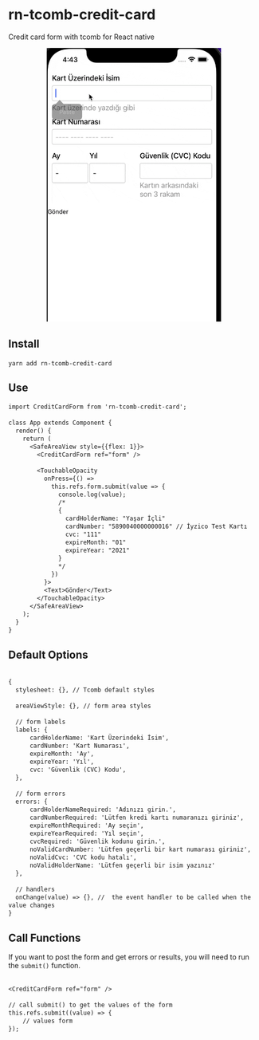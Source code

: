 # rn-tcomb-credit-card

Credit card form with tcomb for React native

<p align="center">
    <img src="kapture.gif" width="350" />
</p>

## Install

    yarn add rn-tcomb-credit-card

## Use

```JS
import CreditCardForm from 'rn-tcomb-credit-card';

class App extends Component {
  render() {
    return (
      <SafeAreaView style={{flex: 1}}>
        <CreditCardForm ref="form" />

        <TouchableOpacity
          onPress={() =>
            this.refs.form.submit(value => {
              console.log(value);
              /*
              {
                cardHolderName: "Yaşar İçli"
                cardNumber: "5890040000000016" // İyzico Test Kartı
                cvc: "111"
                expireMonth: "01"
                expireYear: "2021"
              }
              */
            })
          }>
          <Text>Gönder</Text>
        </TouchableOpacity>
      </SafeAreaView>
    );
  }
}

```

## Default Options

```JS

{
  stylesheet: {}, // Tcomb default styles
  
  areaViewStyle: {}, // form area styles
  
  // form labels
  labels: {
      cardHolderName: 'Kart Üzerindeki İsim',
      cardNumber: 'Kart Numarası',
      expireMonth: 'Ay',
      expireYear: 'Yıl',
      cvc: 'Güvenlik (CVC) Kodu',
  },
  
  // form errors
  errors: {
      cardHolderNameRequired: 'Adınızı girin.',
      cardNumberRequired: 'Lütfen kredi kartı numaranızı giriniz',
      expireMonthRequired: 'Ay seçin',
      expireYearRequired: 'Yıl seçin',
      cvcRequired: 'Güvenlik kodunu girin.',
      noValidCardNumber: 'Lütfen geçerli bir kart numarası giriniz',
      noValidCvc: 'CVC kodu hatalı',
      noValidHolderName: 'Lütfen geçerli bir isim yazınız'
  },
  
  // handlers
  onChange(value) => {}, //  the event handler to be called when the value changes
}
```

## Call Functions

If you want to post the form and get errors or results, you will need to run the `submit()` function.

```JS

<CreditCardForm ref="form" />

// call submit() to get the values of the form
this.refs.submit((value) => {
    // values form
});

```
